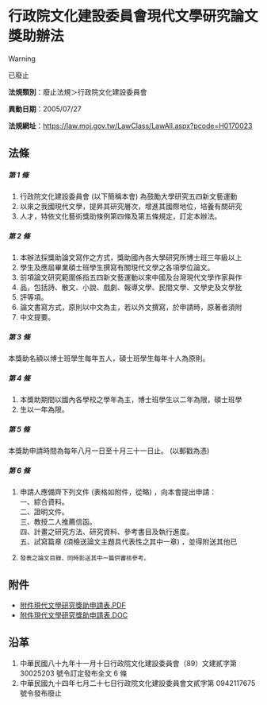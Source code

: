 # 行政院文化建設委員會現代文學研究論文獎助辦法
> [!WARNING]
> 已廢止

**法規類別**：廢止法規＞行政院文化建設委員會

**異動日期**：2005/07/27  

**法規網址**：https://law.moj.gov.tw/LawClass/LawAll.aspx?pcode=H0170023



## 法條
##### 第 1 條
1. 行政院文化建設委員會 (以下簡稱本會) 為鼓勵大學研究五四新文藝運動
1. 以來之我國現代文學，提昇其研究層次，增進其國際地位，培養有關研究
1. 人才，特依文化藝術獎助條例第四條及第五條規定，訂定本辦法。

##### 第 2 條
1. 本辦法採獎助論文寫作之方式，獎助國內各大學研究所博士班三年級以上
1. 學生及應屆畢業碩士班學生撰寫有關現代文學之各項學位論文。
1. 前項論文研究範圍係指五四新文藝運動以來中國及台灣現代文學作家與作
1. 品，包括詩、散文、小說、戲劇、報導文學、民間文學、文學史及文學批
1. 評等項。
1. 論文書寫方式，原則以中文為主，若以外文撰寫，於申請時，原著者須附
1. 中文提要。

##### 第 3 條
本獎助名額以博士班學生每年五人，碩士班學生每年十人為原則。

##### 第 4 條
1. 本獎助期間以國內各學校之學年為主，博士班學生以二年為限，碩士班學
1. 生以一年為限。

##### 第 5 條
本獎助申請時間為每年八月一日至十月三十一日止。 (以郵戳為憑)

##### 第 6 條
1. 申請人應備齊下列文件 (表格如附件，從略) ，向本會提出申請：  
一、綜合資料。  
二、證明文件。  
三、教授二人推薦信函。  
四、計畫之研究方法、研究資料、參考書目及執行進度。  
五、試寫篇章 (須檢送論文主題具代表性之其中一章) ，並得附送其他已
1.     發表之論文目錄，同時影送其中一篇供審核參考。
## 附件
* [附件現代文學研究獎助申請表.PDF](https://law.moj.gov.tw/LawClass/LawGetFile.ashx?FileId=0000233570)
* [附件現代文學研究獎助申請表.DOC](https://law.moj.gov.tw/LawClass/LawGetFile.ashx?FileId=0000020544)
## 沿革
1. 中華民國八十九年十一月十日行政院文化建設委員會（89）文建貳字第30025203 號令訂定發布全文 6 條
1. 中華民國九十四年七月二十七日行政院文化建設委員會文貳字第 0942117675 號令發布廢止
